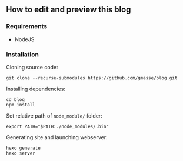 ## How to edit and preview this blog

### Requirements
- NodeJS

### Installation
Cloning source code:
```
git clone --recurse-submodules https://github.com/gmasse/blog.git
```
Installing dependencies:
```
cd blog
npm install
```
Set relative path of `node_module/` folder:
```
export PATH="$PATH:./node_modules/.bin"
```
Generating site and launching webserver:
```
hexo generate
hexo server
```
